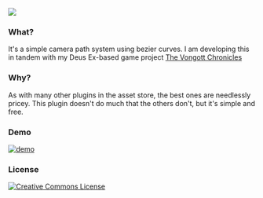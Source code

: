 ![](https://raw.githubusercontent.com/mrzapp/openjib/master/Images/logo.png)

### What?
It's a simple camera path system using bezier curves. I am developing this in tandem with my Deus Ex-based game project [The Vongott Chronicles](http://jeppezapp.com/vongott/)

### Why?
As with many other plugins in the asset store, the best ones are needlessly pricey. This plugin doesn't do much that the others don't, but it's simple and free.

### Demo
[![demo](https://raw.githubusercontent.com/mrzapp/openjib/master/Images/webdemo.jpg)](http://htmlpreview.github.io/?http://github.com/mrzapp/openjib/blob/master/Build/Build.html)

### License
<a rel="license" href="http://creativecommons.org/licenses/by/4.0/"><img alt="Creative Commons License" style="border-width:0" src="http://i.creativecommons.org/l/by/4.0/88x31.png" /></a><br /><span xmlns:dct="http://purl.org/dc/terms/" property="dct:title">
